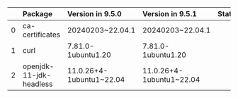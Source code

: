 <!-- markdown-link-check-disable -->

|    | Package                 | Version in 9.5.0         | Version in 9.5.1         | Status   |
|---:|:------------------------|:-------------------------|:-------------------------|:---------|
|  0 | ca-certificates         | 20240203~22.04.1         | 20240203~22.04.1         |          |
|  1 | curl                    | 7.81.0-1ubuntu1.20       | 7.81.0-1ubuntu1.20       |          |
|  2 | openjdk-11-jdk-headless | 11.0.26+4-1ubuntu1~22.04 | 11.0.26+4-1ubuntu1~22.04 |          |